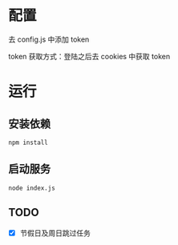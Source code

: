 # 配置
去 config.js 中添加 token

token 获取方式：登陆之后去 cookies 中获取 token

# 运行
## 安装依赖
```shell script
npm install
```
## 启动服务
```shell script
node index.js
```

## TODO
- [x] 节假日及周日跳过任务

